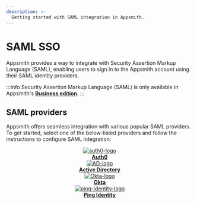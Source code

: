```yaml
---
description: >-
  Getting started with SAML integration in Appsmith.
---
```


# SAML SSO

Appsmith provides a way to integrate with Security Assertion Markup Language (SAML), enabling users to sign in to the Appsmith account using their SAML identity providers.

:::info
Security Assertion Markup Language (SAML) is only available in Appsmith's [**Business edition**](https://www.appsmith.com/pricing). 
:::

## SAML providers

Appsmith offers seamless integration with various popular SAML providers. To get started, select one of the below-listed providers and follow the instructions to configure SAML integration:

<div class="containerBorder">
<div class="containerGrid">
        <div class="columnGrid column-one" align="center">
            <div class="containerCol">
                <a href="/getting-started/setup/instance-configuration/authentication/security-assertion-markup-language-saml/auth0">
                <img class="containerImage" src="/img/auth0.png" alt="auth0-logo"/>
                </a> 
            </div> 
            <b><a href="/getting-started/setup/instance-configuration/authentication/security-assertion-markup-language-saml/auth0">Auth0</a></b><br/>
        </div>
        <div class="columnGrid column-two" align="center">
         <div class="containerCol">
                <a href="/getting-started/setup/instance-configuration/authentication/security-assertion-markup-language-saml/active-directory">
                <img class="containerImage" src="/img/Azure-Active-Directory.png" alt="AD-logo"/>
                </a>     
            </div> 
            <b><a href="/getting-started/setup/instance-configuration/authentication/security-assertion-markup-language-saml/active-directory">Active Directory</a></b><br/>
        </div>
        <div class="columnGrid column-one" align="center">
          <div class="containerCol">
                <a href="/getting-started/setup/instance-configuration/authentication/security-assertion-markup-language-saml/okta">
                <img class="containerImage" src="/img/okta.png" alt="Okta-logo"/>
                </a>   
            </div> 
            <b><a href="/getting-started/setup/instance-configuration/authentication/security-assertion-markup-language-saml/okta">Okta</a></b>
        </div>
        <div class="columnGrid column-one" align="center">
          <div class="containerCol">
                <a href="/getting-started/setup/instance-configuration/authentication/security-assertion-markup-language-saml/ping-identity">
                <img class="containerImage" src="/img/ping_identity.png" alt="ping-identity-logo"/>
                </a>   
            </div> 
            <b><a href="/getting-started/setup/instance-configuration/authentication/security-assertion-markup-language-saml/ping-identity">Ping Identity</a></b>
        </div>
</div>
</div>
